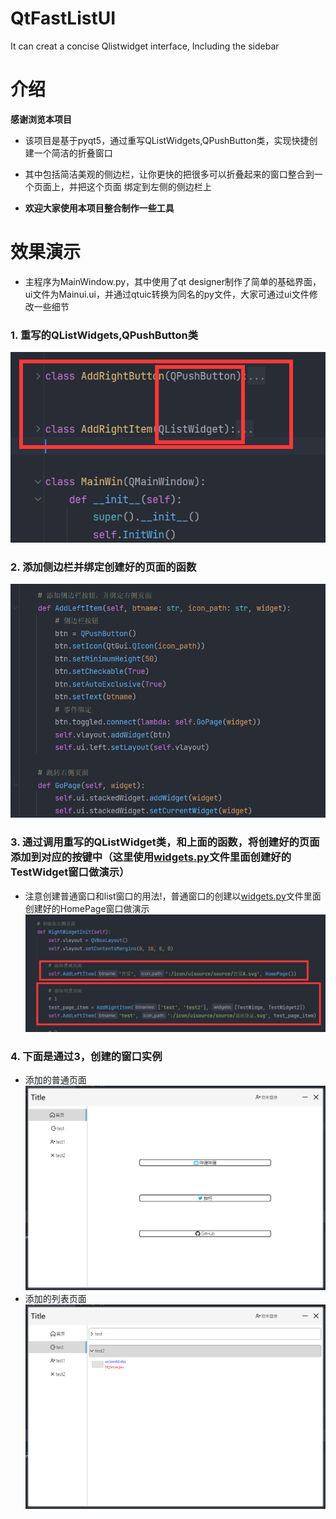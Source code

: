 # QtFastListUI
It can creat a concise Qlistwidget interface, Including the sidebar

# 介绍
**感谢浏览本项目**  
* 该项目是基于pyqt5，通过重写QListWidgets,QPushButton类，实现快捷创建一个简洁的折叠窗口

* 其中包括简洁美观的侧边栏，让你更快的把很多可以折叠起来的窗口整合到一个页面上，并把这个页面
绑定到左侧的侧边栏上

* **欢迎大家使用本项目整合制作一些工具**
  

# 效果演示
* 主程序为MainWindow.py，其中使用了qt designer制作了简单的基础界面，ui文件为Mainui.ui，并通过qtuic转换为同名的py文件，大家可通过ui文件修改一些细节
### 1. 重写的QListWidgets,QPushButton类
![1](./images/1.png)  

### 2. 添加侧边栏并绑定创建好的页面的函数
![2](./images/2.png)  

### 3. 通过调用重写的QListWidget类，和上面的函数，将创建好的页面添加到对应的按键中（这里使用[widgets.py](./widgets.py)文件里面创建好的TestWidget窗口做演示）
* 注意创建普通窗口和list窗口的用法!，普通窗口的创建以[widgets.py](./widgets.py)文件里面创建好的HomePage窗口做演示
![3](./images/3.png)

### 4. 下面是通过3，创建的窗口实例
* 添加的普通页面
![5](./images/5.png)
* 添加的列表页面
![4](./images/4.png)

